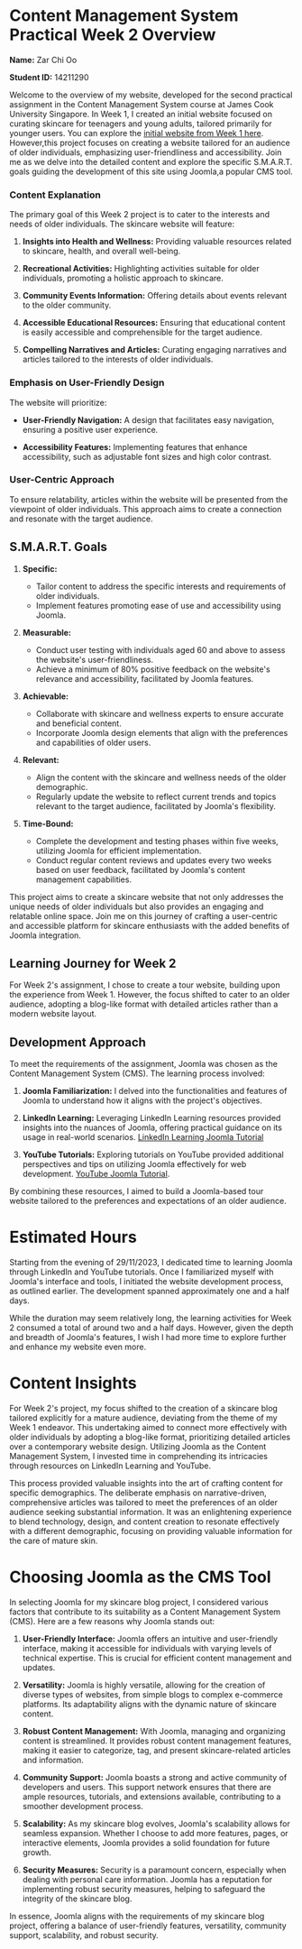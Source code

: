# Content Management System Practical Week 2 Overview

**Name:** Zar Chi Oo


**Student ID:** 14211290

Welcome to the overview of my website, developed for the second practical assignment in the Content Management System course at James Cook University Singapore.
In Week 1, I created an initial website focused on curating skincare for teenagers and young adults, tailored primarily for younger users. You can explore the [initial website from Week 1 here](https://skincarebyzarchiiiiioo.on.drv.tw/www.coconutskincarebyzar.com/). However,this project focuses on creating a website tailored for an audience of older individuals, emphasizing user-friendliness and accessibility.
Join me as we delve into the detailed content and explore the specific S.M.A.R.T. goals guiding the development of this site using Joomla,a popular CMS tool.


### Content Explanation

The primary goal of this Week 2 project is to cater to the interests and needs of older individuals. The skincare website will feature:

1. **Insights into Health and Wellness:** Providing valuable resources related to skincare, health, and overall well-being.
   
2. **Recreational Activities:** Highlighting activities suitable for older individuals, promoting a holistic approach to skincare.

3. **Community Events Information:** Offering details about events relevant to the older community.

4. **Accessible Educational Resources:** Ensuring that educational content is easily accessible and comprehensible for the target audience.

5. **Compelling Narratives and Articles:** Curating engaging narratives and articles tailored to the interests of older individuals.

### Emphasis on User-Friendly Design

The website will prioritize:

- **User-Friendly Navigation:** A design that facilitates easy navigation, ensuring a positive user experience.

- **Accessibility Features:** Implementing features that enhance accessibility, such as adjustable font sizes and high color contrast.

### User-Centric Approach

To ensure relatability, articles within the website will be presented from the viewpoint of older individuals. This approach aims to create a connection and resonate with the target audience.

## S.M.A.R.T. Goals


1. **Specific:**
   - Tailor content to address the specific interests and requirements of older individuals.
   - Implement features promoting ease of use and accessibility using Joomla.

2. **Measurable:**
   - Conduct user testing with individuals aged 60 and above to assess the website's user-friendliness.
   - Achieve a minimum of 80% positive feedback on the website's relevance and accessibility, facilitated by Joomla features.

3. **Achievable:**
   - Collaborate with skincare and wellness experts to ensure accurate and beneficial content.
   - Incorporate Joomla design elements that align with the preferences and capabilities of older users.

4. **Relevant:**
   - Align the content with the skincare and wellness needs of the older demographic.
   - Regularly update the website to reflect current trends and topics relevant to the target audience, facilitated by Joomla's flexibility.

5. **Time-Bound:**
   - Complete the development and testing phases within five weeks, utilizing Joomla for efficient implementation.
   - Conduct regular content reviews and updates every two weeks based on user feedback, facilitated by Joomla's content management capabilities.

This project aims to create a skincare website that not only addresses the unique needs of older individuals but also provides an engaging and relatable online space. Join me on this journey of crafting a user-centric and accessible platform for skincare enthusiasts with the added benefits of Joomla integration.

## Learning Journey for Week 2

For Week 2's assignment, I chose to create a tour website, building upon the experience from Week 1. However, the focus shifted to cater to an older audience, adopting a blog-like format with detailed articles rather than a modern website layout.

## Development Approach

To meet the requirements of the assignment, Joomla was chosen as the Content Management System (CMS). The learning process involved:

1. **Joomla Familiarization:** I delved into the functionalities and features of Joomla to understand how it aligns with the project's objectives.

2. **LinkedIn Learning:** Leveraging LinkedIn Learning resources provided insights into the nuances of Joomla, offering practical guidance on its usage in real-world scenarios. [LinkedIn Learning Joomla Tutorial](https://www.linkedin.com/learning/joomla-4-essential-training)

3. **YouTube Tutorials:** Exploring tutorials on YouTube provided additional perspectives and tips on utilizing Joomla effectively for web development. [YouTube Joomla Tutorial](https://www.youtube.com/watch?v=h5VZwTLdgdM&list=PLQSbA0rrCrqHZxODzTYgAaCp_zYI3Aiug&index=2).

By combining these resources, I aimed to build a Joomla-based tour website tailored to the preferences and expectations of an older audience.

# Estimated Hours

Starting from the evening of 29/11/2023, I dedicated time to learning Joomla through LinkedIn and YouTube tutorials. Once I familiarized myself with Joomla's interface and tools, I initiated the website development process, as outlined earlier. The development spanned approximately one and a half days.

While the duration may seem relatively long, the learning activities for Week 2 consumed a total of around two and a half days. However, given the depth and breadth of Joomla's features, I wish I had more time to explore further and enhance my website even more.

# Content Insights

For Week 2's project, my focus shifted to the creation of a skincare blog tailored explicitly for a mature audience, deviating from the theme of my Week 1 endeavor. This undertaking aimed to connect more effectively with older individuals by adopting a blog-like format, prioritizing detailed articles over a contemporary website design. Utilizing Joomla as the Content Management System, I invested time in comprehending its intricacies through resources on LinkedIn Learning and YouTube.

This process provided valuable insights into the art of crafting content for specific demographics. The deliberate emphasis on narrative-driven, comprehensive articles was tailored to meet the preferences of an older audience seeking substantial information. It was an enlightening experience to blend technology, design, and content creation to resonate effectively with a different demographic, focusing on providing valuable information for the care of mature skin.

# Choosing Joomla as the CMS Tool

In selecting Joomla for my skincare blog project, I considered various factors that contribute to its suitability as a Content Management System (CMS). Here are a few reasons why Joomla stands out:

1. **User-Friendly Interface:** Joomla offers an intuitive and user-friendly interface, making it accessible for individuals with varying levels of technical expertise. This is crucial for efficient content management and updates.

2. **Versatility:** Joomla is highly versatile, allowing for the creation of diverse types of websites, from simple blogs to complex e-commerce platforms. Its adaptability aligns with the dynamic nature of skincare content.

3. **Robust Content Management:** With Joomla, managing and organizing content is streamlined. It provides robust content management features, making it easier to categorize, tag, and present skincare-related articles and information.

4. **Community Support:** Joomla boasts a strong and active community of developers and users. This support network ensures that there are ample resources, tutorials, and extensions available, contributing to a smoother development process.

5. **Scalability:** As my skincare blog evolves, Joomla's scalability allows for seamless expansion. Whether I choose to add more features, pages, or interactive elements, Joomla provides a solid foundation for future growth.

6. **Security Measures:** Security is a paramount concern, especially when dealing with personal care information. Joomla has a reputation for implementing robust security measures, helping to safeguard the integrity of the skincare blog.

In essence, Joomla aligns with the requirements of my skincare blog project, offering a balance of user-friendly features, versatility, community support, scalability, and robust security.






